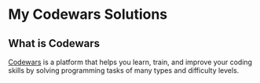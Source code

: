 # My Codewars Solutions

## What is Codewars
[Codewars](https://www.codewars.com/) is a platform that helps you learn, train, and improve your coding skills by solving programming tasks of many types and difficulty levels.